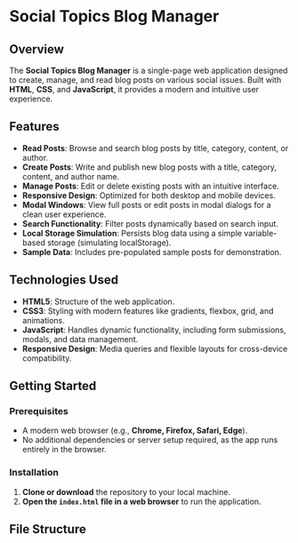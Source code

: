 # **Social Topics Blog Manager**

## **Overview**
The **Social Topics Blog Manager** is a single-page web application designed to create, manage, and read blog posts on various social issues. Built with **HTML**, **CSS**, and **JavaScript**, it provides a modern and intuitive user experience.

## **Features**

- **Read Posts**: Browse and search blog posts by title, category, content, or author.
- **Create Posts**: Write and publish new blog posts with a title, category, content, and author name.
- **Manage Posts**: Edit or delete existing posts with an intuitive interface.
- **Responsive Design**: Optimized for both desktop and mobile devices.
- **Modal Windows**: View full posts or edit posts in modal dialogs for a clean user experience.
- **Search Functionality**: Filter posts dynamically based on search input.
- **Local Storage Simulation**: Persists blog data using a simple variable-based storage (simulating localStorage).
- **Sample Data**: Includes pre-populated sample posts for demonstration.

## **Technologies Used**

- **HTML5**: Structure of the web application.
- **CSS3**: Styling with modern features like gradients, flexbox, grid, and animations.
- **JavaScript**: Handles dynamic functionality, including form submissions, modals, and data management.
- **Responsive Design**: Media queries and flexible layouts for cross-device compatibility.

## **Getting Started**

### **Prerequisites**
- A modern web browser (e.g., **Chrome, Firefox, Safari, Edge**).
- No additional dependencies or server setup required, as the app runs entirely in the browser.

### **Installation**
1. **Clone or download** the repository to your local machine.
2. **Open the `index.html` file in a web browser** to run the application.

## **File Structure**
